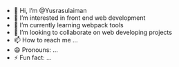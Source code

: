 - 👋 Hi, I’m @Yusrasulaiman
- 👀 I’m interested in front end web development
- 🌱 I’m currently learning webpack tools
- 💞️ I’m looking to collaborate on web developing projects 
- 📫 How to reach me ...
- 😄 Pronouns: ...
- ⚡ Fun fact: ...

<!---
Yusrasulaiman/Yusrasulaiman is a ✨ special ✨ repository because its `README.md` (this file) appears on your GitHub profile.
You can click the Preview link to take a look at your changes.
--->
